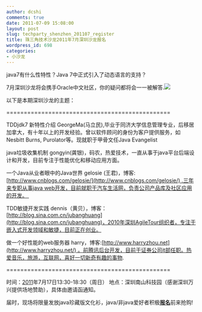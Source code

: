 ```yaml
---
author: dcshi
comments: true
date: 2011-07-09 15:08:00
layout: post
slug: techparty_shenzhen_201107_register
title: 珠三角技术沙龙2011年7月深圳沙龙报名
wordpress_id: 698
categories:
- 小沙龙
---
```


java7有什么性特性？Java 7中正式引入了动态语言的支持？




7月深圳沙龙将会携手Oracle中文社区，你的疑问都将会一一被解答.[![](http://techparty-media.qiniudn.com/2011/07/未命名-300x136.jpg)](http://techparty-media.qiniudn.com/2011/07/未命名.jpg)







以下是本期深圳沙龙的主题：






===============================================




TDDjdk7 新特性介绍
GeorgeMa(马立民),毕业于同济大学信息管理专业，后移居加拿大，有十年以上的开发经验。曾以软件顾问的身份为客户提供服务，如Nesbitt Burns, Purolator等。现就职于甲骨文任Java Evangelist


java垃圾收集机制
gongyin(龚银)，码农，热爱技术，一直从事于java平台后端设计和开发，目前专注于性能优化和移动应用方面。




一个Java从业者眼中的Java世界
gelosie (王君)，博客:[http://www.cnblogs.com/gelosie/](http://www.cnblogs.com/gelosie/) .三年来专职从事java web开发，目前就职于汽车生活网，负责公司产品库及社区应用的开发。 






TDD敏捷开发实践
dennis（黄贝），博客：[http://blog.sina.com.cn/jubanghuang](http://blog.sina.com.cn/jubanghuang)，2010年深圳AgileTour组织者，专注于嵌入式开发领域和敏捷，目前正在创业。




做一个好性能的web服务器
harry，博客:[http://www.harryzhou.net](http://www.harryzhou.net/) 。前腾讯后台开发，目前于证券公司it部任职。热爱音乐，旅游，互联网，喜好一切新奇有趣的事物.

===============================================


时间：[2011](http://techparty.org/tag/2011/)年7月17日13:30-18:30（周日）
地点：深圳南山科技园（感谢深圳万兴提供场地赞助），具体由邀请函通知。




届时，现场将限量发放java珍藏版文化衫，java/非java爱好者积极[**报名**](http://f.jeffkit.info/techparty/tp_0717_sz/)前来抢购!





















